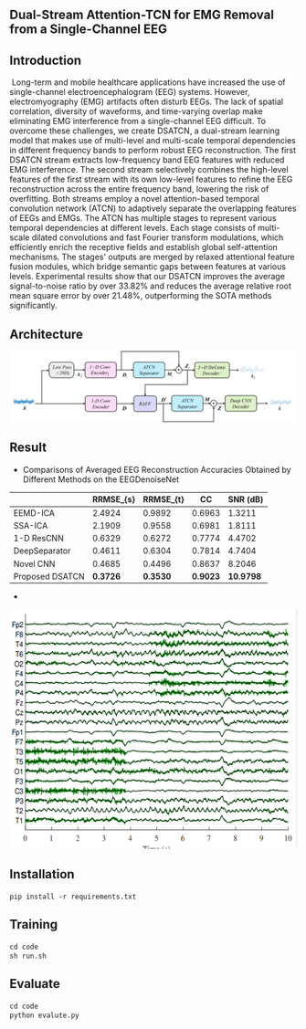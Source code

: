 ## Dual-Stream Attention-TCN for EMG Removal from a Single-Channel EEG

## Introduction

​	Long-term and mobile healthcare applications have increased the use of single-channel electroencephalogram (EEG) systems. However, electromyography (EMG) artifacts often disturb EEGs. The lack of spatial correlation, diversity of waveforms, and time-varying overlap make eliminating EMG interference from a single-channel EEG difficult. To overcome these challenges, we create DSATCN, a dual-stream learning model that makes use of multi-level and multi-scale temporal dependencies in different frequency bands to perform robust EEG reconstruction. The first DSATCN stream extracts low-frequency band EEG features with reduced EMG interference. The second stream selectively combines the high-level features of the first stream with its own low-level features to refine the EEG reconstruction across the entire frequency band, lowering the risk of overfitting. Both streams employ a novel attention-based temporal convolution network (ATCN) to adaptively separate the overlapping features of EEGs and EMGs. The ATCN has multiple stages to represent various temporal dependencies at different levels. Each stage consists of multi-scale dilated convolutions and fast Fourier transform modulations, which efficiently enrich the receptive fields and establish global self-attention mechanisms. The stages' outputs are merged by relaxed attentional feature fusion modules, which bridge semantic gaps between features at various levels. Experimental results show that our DSATCN improves the average signal-to-noise ratio by over 33.82% and reduces the average relative root mean square error by over 21.48%, outperforming the SOTA methods significantly.

## Architecture

![dsatcn](https://github.com/BaenRH/DSATCN/blob/main/photo/dsatcn.png)

## Result

- Comparisons of Averaged EEG Reconstruction Accuracies Obtained by Different Methods on the EEGDenoiseNet

|                 | RRMSE_{s}  | RRMSE_{t}  | CC         | SNR (dB)    |
| --------------- | ---------- | ---------- | ---------- | ----------- |
| EEMD-ICA        | 2.4924     | 0.9892     | 0.6963     | 1.3211      |
| SSA-ICA         | 2.1909     | 0.9558     | 0.6981     | 1.8111      |
| 1-D ResCNN      | 0.6329     | 0.6272     | 0.7774     | 4.4702      |
| DeepSeparator   | 0.4611     | 0.6304     | 0.7814     | 4.7404      |
| Novel CNN       | 0.4685     | 0.4496     | 0.8637     | 8.2046      |
| Proposed DSATCN | **0.3726** | **0.3530** | **0.9023** | **10.9798** |

- 

![dsatcn](https://github.com/BaenRH/DSATCN/blob/main/photo/real.png)

## Installation

```shell
pip install -r requirements.txt
```

## Training

```shell
cd code
sh run.sh	
```

## Evaluate

```shell
cd code
python evalute.py	
```

